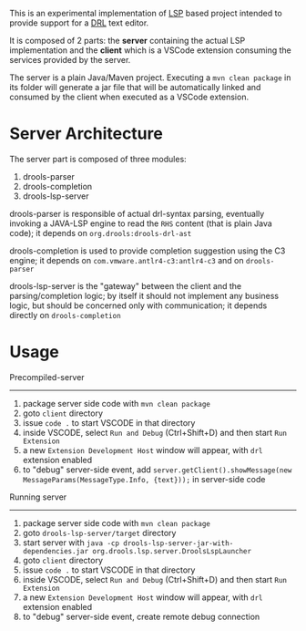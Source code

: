 This is an experimental implementation of [LSP](https://microsoft.github.io/language-server-protocol/) based project intended to provide support for a [DRL](https://docs.jboss.org/drools/release/latest/drools-docs/html_single/#drl-rules-con_drl-rules) text editor.

It is composed of 2 parts: the **server** containing the actual LSP implementation and the **client** which is a VSCode extension consuming the services provided by the server.

The server is a plain Java/Maven project. Executing a `mvn clean package` in its folder will generate a jar file that will be automatically linked and consumed by the client when executed as a VSCode extension.


Server Architecture
===================

The server part is composed of three modules:

1. drools-parser
2. drools-completion
3. drools-lsp-server

drools-parser is responsible of actual drl-syntax parsing, eventually invoking a JAVA-LSP engine to read the `RHS` content (that is plain Java code); it depends on `org.drools:drools-drl-ast`

drools-completion is used to provide completion suggestion using the C3 engine; it depends on `com.vmware.antlr4-c3:antlr4-c3` and on `drools-parser`

drools-lsp-server is the "gateway" between the client and the parsing/completion logic; by itself it should not implement any business logic, but should be concerned only with communication; it depends directly on `drools-completion`



Usage
=====

Precompiled-server
__________________

1. package server side code with `mvn clean package`
2. goto `client` directory
3. issue `code .` to start VSCODE in that directory
4. inside VSCODE, select `Run and Debug` (Ctrl+Shift+D) and then start `Run Extension`
5. a new `Extension Development Host` window will appear, with `drl` extension enabled
6. to "debug" server-side event, add `server.getClient().showMessage(new MessageParams(MessageType.Info, {text}));` in server-side code


Running server
__________________

1. package server side code with `mvn clean package`
2. goto `drools-lsp-server/target` directory
3. start server with `java -cp drools-lsp-server-jar-with-dependencies.jar org.drools.lsp.server.DroolsLspLauncher`
4. goto `client` directory
5. issue `code .` to start VSCODE in that directory
6. inside VSCODE, select `Run and Debug` (Ctrl+Shift+D) and then start `Run Extension`
7. a new `Extension Development Host` window will appear, with `drl` extension enabled
8. to "debug" server-side event, create remote debug connection


